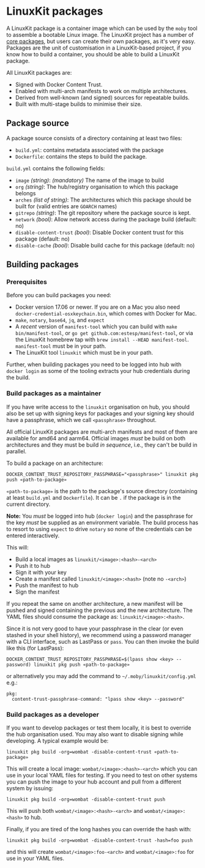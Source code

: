 # LinuxKit packages

A LinuxKit package is a container image which can be used by the `moby`
tool to assemble a bootable Linux image. The LinuxKit project has a
number of [core packages](../pkg), but users can create their own
packages, as it's very easy. Packages are the unit of customisation
in a LinuxKit-based project, if you know how to build a container,
you should be able to build a LinuxKit package.

All LinuxKit packages are:
- Signed with Docker Content Trust.
- Enabled with multi-arch manifests to work on multiple architectures.
- Derived from well-known (and signed) sources for repeatable builds.
- Built with multi-stage builds to minimise their size.

## Package source

A package source consists of a directory containing at least two files:

- `build.yml`: contains metadata associated with the package
- `Dockerfile`: contains the steps to build the package.

`build.yml` contains the following fields:

- `image` _(string)_: *(mandatory)* The name of the image to build
- `org` _(string)_: The hub/registry organisation to which this package belongs
- `arches` _(list of string)_: The architectures which this package should be built for (valid entries are `GOARCH` names)
- `gitrepo` _(string)_: The git repository where the package source is kept.
- `network` _(bool)_: Allow network access during the package build (default: no)
- `disable-content-trust` _(bool)_: Disable Docker content trust for this package (default: no)
- `disable-cache` _(bool)_: Disable build cache for this package (default: no)

## Building packages

### Prerequisites

Before you can build packages you need:
- Docker version 17.06 or newer. If you are on a Mac you also need
  `docker-credential-osxkeychain.bin`, which comes with Docker for Mac.
- `make`, `notary`, `base64`, `jq`, and `expect`
- A *recent* version of `manifest-tool` which you can build with `make
  bin/manifest-tool`, or `go get github.com:estesp/manifest-tool`, or
  via the LinuxKit homebrew tap with `brew install --HEAD
  manifest-tool`. `manifest-tool` must be in your path.
- The LinuxKit tool `linuxkit` which must be in your path.

Further, when building packages you need to be logged into hub with
`docker login` as some of the tooling extracts your hub credentials
during the build.

### Build packages as a maintainer

If you have write access to the `linuxkit` organisation on hub, you
should also be set up with signing keys for packages and your signing
key should have a passphrase, which we call `<passphrase>` throughout.

All official LinuxKit packages are multi-arch manifests and most of
them are available for amd64 and aarm64. Official images *must* be
build on both architectures and they must be build *in sequence*, i.e.,
they can't be build in parallel.

To build a package on an architecture:

```
DOCKER_CONTENT_TRUST_REPOSITORY_PASSPHRASE="<passphrase>" linuxkit pkg push «path-to-package»
```

`«path-to-package»` is the path to the package's source directory
(containing at least `build.yml` and `Dockerfile`). It can be `.` if
the package is in the current directory.

**Note:** You *must* be logged into hub (`docker login`) and the
passphrase for the key *must* be supplied as an environment
variable. The build process has to resort to using `expect` to drive
`notary` so none of the credentials can be entered interactively.

This will:
- Build a local images as `linuxkit/<image>:<hash>-<arch>`
- Push it to hub
- Sign it with your key
- Create a manifest called `linuxkit/<image>:<hash>` (note no `-<arch>`)
- Push the manifest to hub
- Sign the manifest

If you repeat the same on another architecture, a new manifest will be
pushed and signed containing the previous and the new
architecture. The YAML files should consume the package as:
`linuxkit/<image>:<hash>`.


Since it is not very good to have your passphrase in the clear (or
even stashed in your shell history), we recommend using a password
manager with a CLI interface, such as LastPass or `pass`. You can then
invoke the build like this (for LastPass):

```
DOCKER_CONTENT_TRUST_REPOSITORY_PASSPHRASE=$(lpass show <key> --password) linuxkit pkg push «path-to-package»
```
or alternatively you may add the command to `~/.moby/linuxkit/config.yml` e.g.:
```
pkg:
  content-trust-passphrase-command: "lpass show <key> --password"
```

### Build packages as a developer

If you want to develop packages or test them locally, it is best to
override the hub organisation used. You may also want to disable
signing while developing. A typical example would be:

```
linuxkit pkg build -org=wombat -disable-content-trust «path-to-package»
```

This will create a local image: `wombat/<image>:<hash>-<arch>` which
you can use in your local YAML files for testing. If you need to test
on other systems you can push the image to your hub account and pull
from a different system by issuing:

```
linuxkit pkg build -org=wombat -disable-content-trust push
```

This will push both `wombat/<image>:<hash>-<arch>` and
`wombat/<image>:<hash>` to hub.

Finally, if you are tired of the long hashes you can override the hash
with:

```
linuxkit pkg build -org=wombat -disable-content-trust -hash=foo push
```

and this will create `wombat/<image>:foo-<arch>` and
`wombat/<image>:foo` for use in your YAML files.

